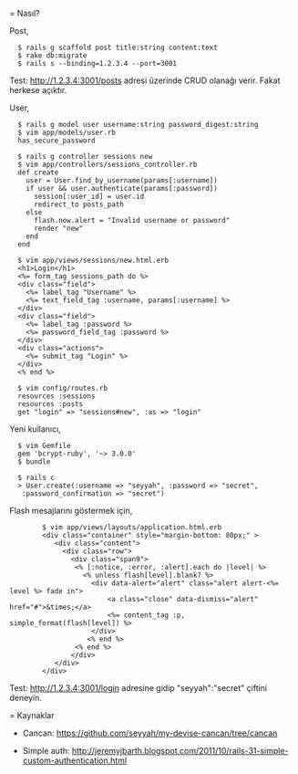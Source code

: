 = Nasıl?

Post,

      $ rails g scaffold post title:string content:text
      $ rake db:migrate
      $ rails s --binding=1.2.3.4 --port=3001

Test: http://1.2.3.4:3001/posts adresi üzerinde CRUD olanağı verir.
Fakat herkese açıktır.

User,

      $ rails g model user username:string password_digest:string
      $ vim app/models/user.rb
      has_secure_password

      $ rails g controller sessions new
      $ vim app/controllers/sessions_controller.rb
      def create
        user = User.find_by_username(params[:username])
        if user && user.authenticate(params[:password])
          session[:user_id] = user.id
          redirect_to posts_path
        else
          flash.now.alert = "Invalid username or password"
          render "new"
        end
      end

      $ vim app/views/sessions/new.html.erb
      <h1>Login</h1>
      <%= form_tag sessions_path do %>
      <div class="field">
        <%= label_tag "Username" %>
        <%= text_field_tag :username, params[:username] %>
      </div>
      <div class="field">
        <%= label_tag :password %>
        <%= password_field_tag :password %>
      </div>
      <div class="actions">
        <%= submit_tag "Login" %>
      </div>
      <% end %>

      $ vim config/routes.rb
      resources :sessions
      resources :posts
      get "login" => "sessions#new", :as => "login"

Yeni kullanıcı,

      $ vim Gemfile
      gem 'bcrypt-ruby', '~> 3.0.0'
      $ bundle

      $ rails c
      > User.create(:username => "seyyah", :password => "secret",
       :password_confirmation => "secret")

Flash mesajlarını göstermek için,

            $ vim app/views/layouts/application.html.erb
            <div class="container" style="margin-bottom: 80px;" >
               <div class="content">
                 <div class="row">
                   <div class="span9">
                    <% [:notice, :error, :alert].each do |level| %>
                      <% unless flash[level].blank? %>
                        <div data-alert="alert" class="alert alert-<%= level %> fade in">
                            <a class="close" data-dismiss="alert" href="#">&times;</a>
                            <%= content_tag :p, simple_format(flash[level]) %>
                        </div>
                       <% end %>
                    <% end %>
                   </div>
               </div>
            </div>

Test: http://1.2.3.4:3001/login adresine gidip "seyyah":"secret" çiftini
deneyin.

= Kaynaklar

- Cancan: <https://github.com/seyyah/my-devise-cancan/tree/cancan>

- Simple auth:
<http://jeremyjbarth.blogspot.com/2011/10/rails-31-simple-custom-authentication.html>

